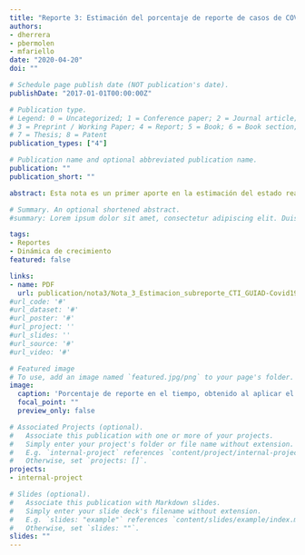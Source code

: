 ```yaml
---
title: "Reporte 3: Estimación del porcentaje de reporte de casos de COVID-19 en Uruguay"
authors:
- dherrera
- pbermolen
- mfariello
date: "2020-04-20"
doi: ""

# Schedule page publish date (NOT publication's date).
publishDate: "2017-01-01T00:00:00Z"

# Publication type.
# Legend: 0 = Uncategorized; 1 = Conference paper; 2 = Journal article;
# 3 = Preprint / Working Paper; 4 = Report; 5 = Book; 6 = Book section;
# 7 = Thesis; 8 = Patent
publication_types: ["4"]

# Publication name and optional abbreviated publication name.
publication: ""
publication_short: ""

abstract: Esta nota es un primer aporte en la estimación del estado real de la enfermedad, presentando una metodología para la estimación del porcentaje de los casos sintomáticos reales que ha sido reportado (**porcentaje de reporte**) en Uruguay, a partir de los casos críticos con COVID-19. Se asume que los casos críticos reportados, debido a la intensa atención médica que reciben, están mucho mejor detectados que los casos no críticos. Debido al retraso entre aparición de síntomas y estado crítico, esta metodología estima el porcentaje de reporte de hace unos 10 días. La metodología permite además dar intervalos de incertidumbre así como analizar el impacto de los parámetros utilizados en dicha estimación. Finalmente, se analiza como una información  pública más detallada sobre aparición de síntomas, ingresos y egresos a CTI así como edades de los pacientes, entre otras,  pueden ayudar a obtener estimaciones más precisas o para poblaciones más sensibles. [Descargar reporte completo (PDF)](Nota_3_Estimacion_subreporte_CTI_GUIAD-Covid19.pdf)

# Summary. An optional shortened abstract.
#summary: Lorem ipsum dolor sit amet, consectetur adipiscing elit. Duis posuere tellus ac convallis placerat. Proin tincidunt magna sed ex sollicitudin condimentum.

tags:
- Reportes
- Dinámica de crecimiento
featured: false

links:
- name: PDF
  url: publication/nota3/Nota_3_Estimacion_subreporte_CTI_GUIAD-Covid19.pdf
#url_code: '#'
#url_dataset: '#'
#url_poster: '#'
#url_project: ''
#url_slides: ''
#url_source: '#'
#url_video: '#'

# Featured image
# To use, add an image named `featured.jpg/png` to your page's folder. 
image:
  caption: 'Porcentaje de reporte en el tiempo, obtenido al aplicar el método para diferentes fechas a lo largo de la epidemia.'
  focal_point: ""
  preview_only: false

# Associated Projects (optional).
#   Associate this publication with one or more of your projects.
#   Simply enter your project's folder or file name without extension.
#   E.g. `internal-project` references `content/project/internal-project/index.md`.
#   Otherwise, set `projects: []`.
projects:
- internal-project

# Slides (optional).
#   Associate this publication with Markdown slides.
#   Simply enter your slide deck's filename without extension.
#   E.g. `slides: "example"` references `content/slides/example/index.md`.
#   Otherwise, set `slides: ""`.
slides: ""
---
```


